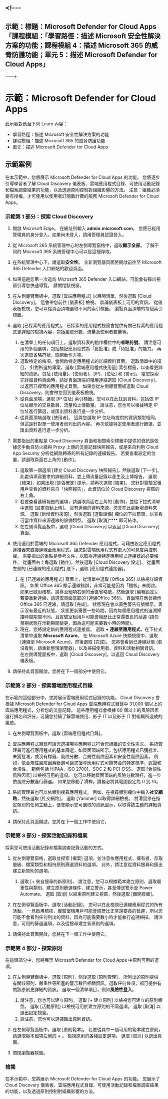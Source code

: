 <a name="---"></a><!---
---
示範：標題：Microsoft Defender for Cloud Apps「課程模組：「學習路徑：描述 Microsoft 安全性解決方案的功能；課程模組 4：描述 Microsoft 365 的威脅防護功能；單元 5：描述 Microsoft Defender for Cloud Apps」
---
--->

# <a name="demo-microsoft-defender-for-cloud-apps"></a>示範：Microsoft Defender for Cloud Apps

此示範對應至下列 Learn 內容：

- 學習路徑：描述 Microsoft 安全性解決方案的功能
- 課程模組：描述 Microsoft 365 的威脅防護功能
- 單元：描述 Microsoft Defender for Cloud Apps

## <a name="demo-scenario"></a>示範案例

在本示範中，您將展示 Microsoft Defender for Cloud Apps 的功能。  您將逐步引導學習者了解 Cloud Discovery 儀表板、雲端應用程式目錄、可使用活動記錄和檔案調查結果的功能，以及透過原則控制對組織影響的方法。  注意：組織必須要有授權，才可使用以使用者訂閱數計費的服務 Microsoft Defender for Cloud Apps。  

### <a name="demo-part-1-explore-cloud-discovery"></a>示範第 1 部分：探索 Cloud Discovery

1. 開啟 Microsoft Edge。 在網址列輸入 **admin.microsoft.com**。  您應已經用管理員的身分登入。如果尚未登入，請用管理員認證登入。

1. 從 Microsoft 365 系統管理中心的左側導覽窗格中，選取**顯示全部**。  了解不同的 Microsoft 365 系統管理中心可以從這裡存取。

1. 在系統管理中心下，請選取**安全性**。  全新瀏覽器頁面將開啟前往至 Microsoft 365 Defender 入口網站的歡迎頁面。  

1. 如果這是您第一次造訪 Microsoft 365 Defender 入口網站，可能會有彈出視窗引導您快速導覽。  請關閉該視窗。

1. 在左側導覽面板中，選取 [雲端應用程式] 以展開清單，然後選取 [Cloud Discovery]。 這會帶您前往 [儀表板] 檢視。  談論儀表板上可用的資訊。 從儀表板檢視，您可以從頁面頂端選取不同的索引標籤。  瀏覽頁面頂端的每個索引標籤。
    
1. 選取 [已探索的應用程式]。 已探索的應用程式視窗會提供有關已探索的應用程式更詳細的檢視內容，包括風險分數、流量及使用者數量等。 
    1. 在清單上的任何項目上，選取資料表的動作欄位中的**省略符號**。  請注意可用的多個選項，包括標記應用程式為「獲批准」或「待批准」的能力。  再次選取省略符號，關閉動作方塊。
    1. 選取特定的條項，會開啟特定應用程式的詳細資料頁面。  選取清單中的項目。  針對所選的專案，選取 [雲端應用程式使用量] 索引標籤，以查看更詳細的資訊，包括 [使用量]、[使用者]、[IP]、[位址] 和 [警示]。 當您探索完詳細資料頁面時，請從頁面頂端的階層連結選取 [Cloud Discovery]，以返回已探索的應用程式頁面。  如果您從左側導覽面板選取 Cloud Discovery，則會帶您回到儀表板檢視。
    1. 從頁面頂端，選取 [IP 位址] 索引標籤。您可以在此找到資料，包括依 IP 位址顯示的交易數目、流量和上傳數量。  請注意，您也可以根據特定 IP 位址進行篩選，或匯出資料進行進一步分析。
    1. 從頁面頂端選取 [使用者]。  這與您選取 IP 位址時提供的資訊類型相同，但這是針對單一使用者而列出的內容。  再次依據特定使用者進行篩選，並匯出資料進行進一步分析。

1. 需要指出的重點是 Cloud Discovery 頁面和相關索引標籤中提供的資訊是依據您手動自防火牆與 Proxy 上傳的流量記錄快照報告，或是來自利用 Cloud App Security 分析從網路轉寄的所有記錄的連續報告。  若要查看設定的位置，請選取頁面右上角的 [動作]。
    1. 選取第一個選項 [建立 Cloud Discovery 快照報告]，然後選取 [下一步]。 此處須填寫要求的詳細資料，並上傳流量記錄以產生及上傳報告。  選取 [結束]，如果出現 [是否確定] 提示，請再次選取 [結束]。  您針對實驗室租用戶查看的資料來自「快照報告」，此資訊位於 Cloud Discovery 視窗的右上角。
    1. 若要查看連續報告的選項，請選取頁面右上角的 [動作]，並從下拉式清單中選取 [設定自動上傳]。  沒有連線的資料來源，您會在此處新增資料來源。 選取 [新增資料來源]，然後選取 [選取設備] 欄位的下拉箭頭，以查看可當作資料來源連線的設備類型。  選取 [取消]**** 即可結束。
    1. 在左側導覽面板中，選取 [Cloud Discovery] 以返回 [Cloud Discovery] 頁面。

1. 使用適用於雲端的 Microsoft 365 Defender 應用程式，可藉由設定應用程式連接器來直接連線至應用程式，讓您對雲端應用程式有更大的可見度與控制權。  需要指出的重點是參考文件，以取得連線特定應用程式連接器的必要條件。 從畫面右上角選取 [動作]，然後選取 [Cloud Discovery 設定]。  從畫面左側的 [已連線的應用程式] 底下，選取 [應用程式連接器]。  
    1. 在 [已連線的應用程式] 頁面上，從清單中選取 [Office 365] 以檢視詳細資訊。 如果 Office 365 顯示連線錯誤，非常可能是因為「稽核」未開啟。  如果已啟用稽核，請移至細項右側的垂直省略號，然後選取 [編輯設定]。  若要重新連線，請選取頁面底部的 [連線Office 365]。 頁面現在應會顯示 Office 365 已連線，請選取 [完成]。  狀態現在會以黃色警告符號顯示，表示沒有最近的狀態。  狀態更新需要一些時間，因為每個應用程式的追溯掃描時間期間不同，且實驗室租用戶可能會經歷比正常還要長的延遲 (請勿預期狀態在示範期間變更，因為這可能需要數小時的時間)。
    1. 現在，您將設定新的應用程式連接器。  選取 **+ 連線至應用程式**，在下拉式清單中選取 **Microsoft Azure**。  在 Microsoft Azure 快顯視窗中，選取 [連線至 Microsoft Azure]，然後選取 [完成]。  您將會看到已連線狀態 (若沒看到，請重新整理瀏覽器)，以及掃描使用者、資料和活動相關資訊。  在左側導覽面板中，選取 [Cloud Discovery]，以返回 Cloud Discovery 儀表板。

1. 請保持此頁面開啟，您將在下一個部分中使用它。

### <a name="demo-part-2---explore-the-cloud-app-catalog"></a>示範第 2 部分 - 探索雲端應用程式目錄

在示範的這個部分中，您將展示雲端應用程式目錄的功能。 Cloud Discovery 會根據 Microsoft Defender for Cloud Apps 雲端應用程式目錄中 31,000 個以上的雲端應用程式，分析您的流量記錄。 這些應用程式會根據 80 個以上的風險因素進行排名和評分，可讓您持續了解雲端使用、影子 IT 以及影子 IT 對組織所造成的風險。  

1. 在左側導覽面板中，選取 [雲端應用程式目錄]。

1. 雲端應用程式目錄可讓您選擇哪些應用程式符合您組織的安全性需求。 系統管理員可進行應用程式的基本篩選，如頁面頂端所示，包括應用程式已獲批准、未獲批准，或沒有標籤、風險分數、合規性風險因素和安全性風險因素。  例如，依合規性風險因素篩選可讓您搜尋應用程式可能符合的特定標準、認證和合規性。 範例包括 HIPAA、ISO 27001、SOC 2 和 PCI-DSS。 選取 [合規性風險因素] 以檢視可用的選項。  您可以移動頁面頂端的風險分數滑杆，進一步依風險分數進行篩選。 如果您移動了滑桿，請務必將其範圍設定為 0 到 10。

1. 系統管理員也可以依類別搜尋應用程式。  例如，在搜尋類別欄位中輸入**社交網路**，然後選取 [社交網路]。  選取 [Yammer] 以取得詳細檢視。  將滑鼠停在指定類別的任何主題上，便會顯示您可選取的資訊圖示，以取得該主題的詳細資訊。

1. 請保持此頁面開啟，您將在下一個工作中使用它。

### <a name="demo-part-3---explore-the-activity-log-and-files"></a>示範第 3 部分 - 探索活動記錄和檔案

探索您可使用活動記錄和檔案調查記錄活動的方式。

1. 從左側導覽窗格，選取並探索 [檔案] 選項，並注意依應用程式、擁有者、存取層級、檔案類型和相符原則篩選資料的選項。 此外，請注意從資料搜尋和匯出建立新原則的選項。
    1. 選取 [+ 來自搜尋的新原則]。  請注意，您可以根據範本建立原則、選取嚴重性與類別、建立原則篩選條件、建立警示，甚至傳送警示至 Power Automate。  選取 [取消] 以結束原則建立視窗，然後選取 [離開頁面]。

1. 在左側導覽面板中，選取 [活動記錄]。 您可以在此檢視已連線應用程式的所有活動。 一旦啟用稽核，實驗室租用戶可能會經歷比正常還要長的延遲，所以您可能不會看到任何列出的資料，因為可能需要數小時才能執行追溯掃描。 請注意，可用的篩選選項，以及從搜尋建立新原則的選項。

1. 請保持此頁面開啟，您將在下一個工作中使用它。

### <a name="demo-part-4---explore-policies"></a>示範第 4 部分 - 探索原則

在這個部分中，您將展示 Microsoft Defender for Cloud Apps 中原則可用的選項。

1. 在左側導覽面板中，選取 [原則]，然後選取 [原則管理]。  所列出的原則提供有關該原則、嚴重性等所產的警示數目相關資訊。選取任何條項，都可提供有關該原則更詳細的資訊。 選取一個清單項目，例如**風險性登入**。
    1. 請注意，您也可以建立原則。 選取 [+ 建立原則] 以檢視您可建立的原則類型。  選取 [活動原則] 以檢視可用於建立原則的不同選項。  選取 [取消] 以退出設定視窗。
    1. 請注意，您也可以選擇匯出原則資訊。

1. 在左側導覽面板中，選取 [原則範本]。 若要從其中一個可用的範本建立原則，請選取範本細項左側的 **+** 。  檢視原則的各種設定選項。  選取 [取消] 以退出頁面。

1. 關閉瀏覽器視窗。

### <a name="review"></a>檢閱

在本示範中，您將展示 Microsoft Defender for Cloud Apps 的功能。  您展示了 Cloud Discovery 儀表板、雲端應用程式目錄、可使用活動記錄和檔案調查結果的功能，以及透過原則控制對組織影響的方法。
